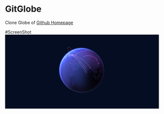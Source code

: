 # GitGlobe
Clone Globe of [Github Homepage](https://github.com/home)

#ScreenShot
![Screenshot](https://github.com/diyeverythingvn/GitGlobe/blob/main/GitGlobe.PNG?raw=true)
